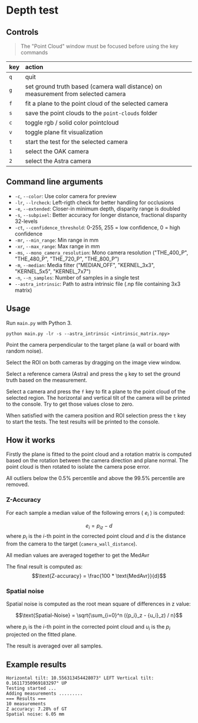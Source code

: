 # Depth test

## Controls
> The "Point Cloud" window must be focused before using the key commands

| key | action |
| :--- | :--- |
| `q` | quit |
| `g` | set ground truth based (camera wall distance) on measurement from selected camera |
| `f` | fit a plane to the point cloud of the selected camera |
| `s` | save the point clouds to the `point-clouds` folder |
| `c` | toggle rgb / solid color pointcloud |
| `v` | toggle plane fit visualization |
| `t` | start the test for the selected camera |
| `1` | select the OAK camera |
| `2` | select the Astra camera |

## Command line arguments
- `-c`, `--color`: Use color camera for preview
- `-lr`, `--lrcheck`: Left-rigth check for better handling for occlusions
- `-e`, `--extended`: Closer-in minimum depth, disparity range is doubled
- `-s`, `--subpixel`: Better accuracy for longer distance, fractional disparity 32-levels
- `-ct`, `--confidence_threshold`: 0-255, 255 = low confidence, 0 = high confidence
- `-mr`, `--min_range`: Min range in mm
- `-xr`, `--max_range`: Max range in mm
- `-ms`, `--mono_camera_resolution`: Mono camera resolution ("THE_400_P", "THE_480_P", "THE_720_P", "THE_800_P")
- `-m`, `--median`: Media filter ("MEDIAN_OFF", "KERNEL_3x3", "KERNEL_5x5", "KERNEL_7x7")
- `-n`, `--n_samples`: Number of samples in a single test
- `--astra_intrinsic`: Path to astra intrinsic file (.np file containing 3x3 matrix)

## Usage
Run `main.py` with Python 3.

```
python main.py -lr -s --astra_intrinsic <intrinsic_matrix.npy>
```

Point the camera perpendicular to the target plane (a wall or board with random noise). 

Select the ROI on both cameras by dragging on the image view window.

Select a reference camera (Astra) and press the `g` key to set the ground truth based on the measurement.

Select a camera and press the `f` key to fit a plane to the point cloud of the selected region. The horizontal and vertical tilt of the camera will be printed to the console. Try to get those values close to zero.

When satisfied with the camera position and ROI selection press the `t` key to start the tests. The test results will be printed to the console.

## How it works

Firstly the plane is fitted to the point cloud and a rotation matrix is computed based on the rotation between the camera direction and plane normal. The point cloud is then rotated to isolate the camera pose error.

All outliers below the 0.5% percentile and above the 99.5% percentile are removed.

### Z-Accuracy
For each sample a median value of the following errors ( $e_i$ ) is computed:

$$e_i = {p_i}_z - d$$
where $p_i$ is the $i$-th point in the corrected point cloud and $d$ is the distance from the camera to the target (`camera_wall_distance`).

All median values are averaged together to get the $\text{MedAvr}$

The final result is computed as:
$$\text{Z-accuracy} = \frac{100 * \text{MedAvr}}{d}$$

### Spatial noise
Spatial noise is computed as the root mean square of differences in z value:

$$\text{Spatial-Noise} = \sqrt{\sum_{i=0}^n ({p_i}_z - {u_i}_z) / n}$$

where $p_i$ is the $i$-th point in the corrected point cloud and $u_i$ is the $p_i$ projected on the fitted plane.

The result is averaged over all samples.


## Example results
```
Horizontal tilt: 10.556313454428073° LEFT Vertical tilt: 0.16117350969183297° UP
Testing started ...
Adding measurements .........
=== Results ===
10 measurements
Z accuracy: 7.28% of GT
Spatial noise: 6.05 mm
```